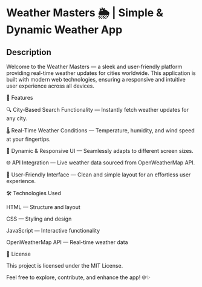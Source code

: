 # **Weather Masters 🌦️ | Simple & Dynamic Weather App**

## Description

Welcome to the Weather Masters — a sleek and user-friendly platform providing real-time weather updates for cities worldwide. This application is built with modern web technologies, ensuring a responsive and intuitive user experience across all devices.

🌟 Features

🔍 City-Based Search Functionality — Instantly fetch weather updates for any city.

🌡️ Real-Time Weather Conditions — Temperature, humidity, and wind speed at your fingertips.

🎨 Dynamic & Responsive UI — Seamlessly adapts to different screen sizes.

🌐 API Integration — Live weather data sourced from OpenWeatherMap API.

💪 User-Friendly Interface — Clean and simple layout for an effortless user experience.

🛠️ Technologies Used

HTML — Structure and layout

CSS — Styling and design

JavaScript — Interactive functionality

OpenWeatherMap API — Real-time weather data

📄 License

This project is licensed under the MIT License.

Feel free to explore, contribute, and enhance the app! 🌐✨

